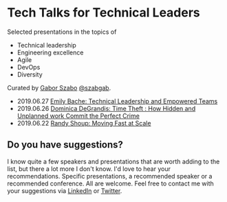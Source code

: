 # Tech Talks for Technical Leaders

Selected presentations in the topics of

* Technical leadership
* Engineering excellence
* Agile
* DevOps
* Diversity

Curated by [Gabor Szabo](https://www.linkedin.com/in/szabgab) [@szabgab](https://twitter.com/szabgab).


* 2019.06.27 [Emily Bache: Technical Leadership and Empowered Teams](technical-leadership-and-empowered-teams)
* 2019.06.26 [Dominica DeGrandis: Time Theft : How Hidden and Unplanned work Commit the Perfect Crime](time-theft)
* 2019.06.22 [Randy Shoup: Moving Fast at Scale](moving-fast-at-scale)

## Do you have suggestions?

I know quite a few speakers and presentations that are worth adding to the list, but there a lot more I don't know.
I'd love to hear your recommendations. Specific presentations, a recommended speaker or a recommended conference.
All are welcome. Feel free to contact me with your suggestions via [LinkedIn](https://www.linkedin.com/in/szabgab) or [Twitter](https://twitter.com/szabgab).

